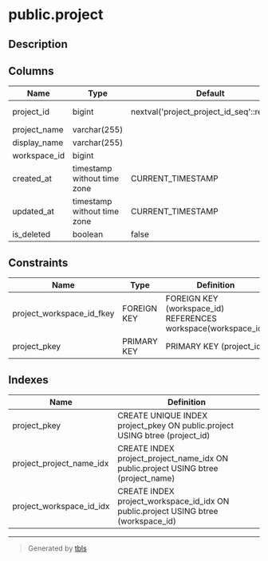 # public.project

## Description

## Columns

| Name         | Type                        | Default                                     | Nullable | Children                                                                        | Parents                                 | Comment |
| ------------ | --------------------------- | ------------------------------------------- | -------- | ------------------------------------------------------------------------------- | --------------------------------------- | ------- |
| project_id   | bigint                      | nextval('project_project_id_seq'::regclass) | false    | [public.project_member](public.project_member.md) [public.task](public.task.md) |                                         |         |
| project_name | varchar(255)                |                                             | false    |                                                                                 |                                         |         |
| display_name | varchar(255)                |                                             | false    |                                                                                 |                                         |         |
| workspace_id | bigint                      |                                             | false    |                                                                                 | [public.workspace](public.workspace.md) |         |
| created_at   | timestamp without time zone | CURRENT_TIMESTAMP                           | false    |                                                                                 |                                         |         |
| updated_at   | timestamp without time zone | CURRENT_TIMESTAMP                           | false    |                                                                                 |                                         |         |
| is_deleted   | boolean                     | false                                       | false    |                                                                                 |                                         |         |

## Constraints

| Name                      | Type        | Definition                                                    |
| ------------------------- | ----------- | ------------------------------------------------------------- |
| project_workspace_id_fkey | FOREIGN KEY | FOREIGN KEY (workspace_id) REFERENCES workspace(workspace_id) |
| project_pkey              | PRIMARY KEY | PRIMARY KEY (project_id)                                      |

## Indexes

| Name                     | Definition                                                                         |
| ------------------------ | ---------------------------------------------------------------------------------- |
| project_pkey             | CREATE UNIQUE INDEX project_pkey ON public.project USING btree (project_id)        |
| project_project_name_idx | CREATE INDEX project_project_name_idx ON public.project USING btree (project_name) |
| project_workspace_id_idx | CREATE INDEX project_workspace_id_idx ON public.project USING btree (workspace_id) |

---

> Generated by [tbls](https://github.com/k1LoW/tbls)
